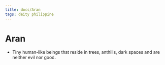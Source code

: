 ```yaml
---
title: docs/Aran
tags: deity philippine
---
```


# Aran
- Tiny human-like beings that reside in trees, anthills, dark spaces and are neither evil nor good.